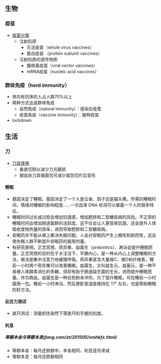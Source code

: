 ## 生物
### 疫苗
- <a href = "https://www.youtube.com/watch?v=lFjIVIIcCvc">疫苗分类</a>
  - 注射抗原
    - 灭活疫苗（whole virus vaccines）
    - 蛋白疫苗 （protein subunit vaccines）
  - 注射抗原的遗传物质
    - 腺病毒疫苗（viral vector vaccines）
    - mRNA疫苗（nucleic acid vaccines）
### 群体免疫（herd immunity）
- 体内有抗体的人占人群70%以上
- 两种方式达成群体免疫
  - 自然免疫（natural immunity）：感染后痊愈
  - 疫苗免疫（vaccine immunity）：接种疫苗
- lockdown
## 生活
### 刀
- <a href = "https://zhuanlan.zhihu.com/p/471377591">刀具使用</a>
  - 垂直切割以减少刀刃磨损
  - 锯齿状刀具锯面包可减少面包切片后变形
#### 睡眠
- 基因决定了睡眠。基因决定了一个人是云雀、鸽子还是猫头鹰，所需的睡眠时间，情绪对睡眠的影响程度……一次血液 DNA 检测可以暴露一个人的很多特征。
- 睡眠时间过长或过短会增加饥饿感，增加肥胖和二型糖尿病的风险。不正常的睡眠时间会增加肠道菌群的活跃度，这不仅会让人更容易饥饿，还会提升人体吸收食物热量的效率，进而导致肥胖和二型糖尿病。
- 安眠药并不能从根上解决失眠问题。人会对安眠药产生上瘾性和耐药性，这会使失眠人群不断提升安眠药的服用剂量。
- 有研究表明，正念冥想、奇异果、益菌生（prebiotics）、淋浴会提升睡眠质量。正念冥想的目的在于关注当下、平静内心，是一种从内心上调整睡眠的方法，做法是集中注意力地缓慢呼吸。奇异果富含大量维C、维D和纤维素，睡前一小时两个奇异果可以改善睡眠。益菌生，又叫益生元、益菌元，是一种不易被人体酵素消化的多糖，但却有助于肠道益生菌的生长，进而提升睡眠质量。作为商品，益菌生是一种白色粉末冲剂，为了提升睡眠，可在睡前一小时服用一包。睡前一小时淋浴，然后使卧室温度维持在 17° 左右，也是帮助睡眠的好方法。
#### 反应力测试
- 直尺测试：测量抓住突然下落直尺的手握的刻度。
#### 利息
##### 等额本金与等额本息(fang.com/zt/201505/xmhkfx.html)
- 等额本金：每月还款额中，本金相同，利息逐月递减
- 等额本息：每月还款额相同

